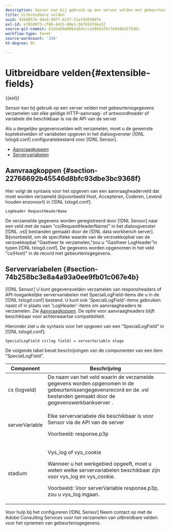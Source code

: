 ```yaml
---
description: Sensor kan bij gebruik op een server velden met gebeurtenisgegevens verzamelen van elke geldige HTTP-aanvraag- of antwoordheader of variabele die beschikbaar is via de API van de server.
title: Uitbreidbare velden
uuid: 91b9857e-44a4-497f-b157-51afd30306fe
exl-id: e783d073-cf06-4415-80e1-567b55fdee12
source-git-commit: b1dda69a606a16dccca30d2a74c7e63dbd27936c
workflow-type: tm+mt
source-wordcount: '334'
ht-degree: 0%

---
```


# Uitbreidbare velden{#extensible-fields}

{{eol}}

Sensor kan bij gebruik op een server velden met gebeurtenisgegevens verzamelen van elke geldige HTTP-aanvraag- of antwoordheader of variabele die beschikbaar is via de API van de server.

Als u dergelijke gegevensvelden wilt verzamelen, moet u de gewenste koptekstvelden of variabelen opgeven in het dialoogvenster [!DNL txlogd.conf] configuratiebestand voor [!DNL Sensor].

* [Aanvraagkoppen](../../../home/c-snsr-ovrvw/c-evnt-data-rcd-flds/c-ex-flds.md#section-22766692b45546d8bfc93dbe3bc9368f)
* [Servervariabelen](../../../home/c-snsr-ovrvw/c-evnt-data-rcd-flds/c-ex-flds.md#section-74b258bc3e8a4a93a0ee9fb01c067e4b)

## Aanvraagkoppen {#section-22766692b45546d8bfc93dbe3bc9368f}

Hier volgt de syntaxis voor het opgeven van een aanvraagheaderveld dat moet worden verzameld (bijvoorbeeld Host, Accepteren, Coderen, Levend houden enzovoort) in [!DNL txlogd.conf]:

```
LogHeader RequestHeaderName
```

De verzamelde gegevens worden geregistreerd door [!DNL Sensor] naar een veld met de naam &quot;cs(RequestHeaderName)&quot; in het dialoogvenster [!DNL .vsl] bestanden gemaakt door de [!DNL data workbench server]. Bijvoorbeeld, om de specifieke waarde van de verzoekkopbal van de verzoekkopbal &quot;Gastheer te verzamelen,&quot;zou u &quot;Gastheer LogHeader&quot;in typen [!DNL txlogd.conf]. De gegevens worden opgenomen in het veld &quot;cs(Host)&quot; in de record met gebeurtenisgegevens.

## Servervariabelen {#section-74b258bc3e8a4a93a0ee9fb01c067e4b}

[!DNL Sensor] U kunt gegevensvelden verzamelen van responsheaders of API-toegankelijke servervariabelen met SpecialLogField-items die u in de [!DNL txlogd.conf] bestand. U kunt ook &#39;SpecialLogField&#39;-items gebruiken naast of in plaats van &#39;LogHeader&#39;-items om aanvraagheaders te verzamelen. Zie [Aanvraagkoppen](../../../home/c-snsr-ovrvw/c-evnt-data-rcd-flds/c-ex-flds.md#section-22766692b45546d8bfc93dbe3bc9368f). De optie voor aanvraagheaders blijft beschikbaar voor achterwaartse compatibiliteit.

Hieronder ziet u de syntaxis voor het opgeven van een &quot;SpecialLogField&quot; in [!DNL txlogd.conf]:

```
SpecialLogField cs(log field) = serverVariable stage
```

De volgende tabel bevat beschrijvingen van de componenten van een item &quot;SpecialLogField&quot;.

<table id="table_053D5F34D56E4B15A85CA3B4FAD6E1B1"> 
 <thead> 
  <tr> 
   <th colname="col1" class="entry"> Component </th> 
   <th colname="col2" class="entry"> Beschrijving </th> 
  </tr> 
 </thead>
 <tbody> 
  <tr> 
   <td colname="col1"> cs (logveld) </td> 
   <td colname="col2"> De naam van het veld waarin de verzamelde gegevens worden opgenomen in de gebeurtenissengegevensrecord en de <span class="filepath"> .vsl </span> bestanden gemaakt door de <span class="keyword"> gegevenswerkbankserver </span>. </td> 
  </tr> 
  <tr> 
   <td colname="col1"> serverVariable </td> 
   <td colname="col2"> <p>Elke servervariabele die beschikbaar is voor <span class="wintitle"> Sensor </span> via de API van de server </p> <p>Voorbeeld: response.p3p </p> </td> 
  </tr> 
  <tr> 
   <td colname="col1"> stadium </td> 
   <td colname="col2"> <p>Vys_log of vys_cookie </p> <p>Wanneer u het werkgebied opgeeft, moet u weten welke servervariabelen beschikbaar zijn voor vys_log en vys_cookie. </p> <p>Voorbeeld: Voor serverVariable response.p3p, zou u vys_log ingaan. </p> </td> 
  </tr> 
 </tbody> 
</table>

Voor hulp bij het configureren [!DNL Sensor] Neem contact op met de Adobe Consulting Services voor het verzamelen van uitbreidbare velden voor het opnemen van gebeurtenisgegevens.
